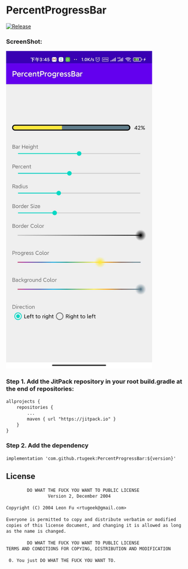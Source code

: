 # PercentProgressBar
<a href="https://jitpack.io/#rtugeek/PercentProgressBar">![Release](https://jitpack.io/v/rtugeek/PercentProgressBar.svg)</a>  

### ScreenShot:
<img src="https://github.com/rtugeek/PercentProgressBar/blob/master/screenshot/snapshot.jpeg" width="400">  

### Step 1. Add the JitPack repository in your root build.gradle at the end of repositories:
```
allprojects {
    repositories {
        ...
        maven { url "https://jitpack.io" }
    }
}
```
### Step 2. Add the dependency

```
implementation 'com.github.rtugeek:PercentProgressBar:${version}'
```


## License

            DO WHAT THE FUCK YOU WANT TO PUBLIC LICENSE
                    Version 2, December 2004

    Copyright (C) 2004 Leon Fu <rtugeek@gmail.com>

    Everyone is permitted to copy and distribute verbatim or modified
    copies of this license document, and changing it is allowed as long
    as the name is changed.

            DO WHAT THE FUCK YOU WANT TO PUBLIC LICENSE
    TERMS AND CONDITIONS FOR COPYING, DISTRIBUTION AND MODIFICATION

     0. You just DO WHAT THE FUCK YOU WANT TO.
